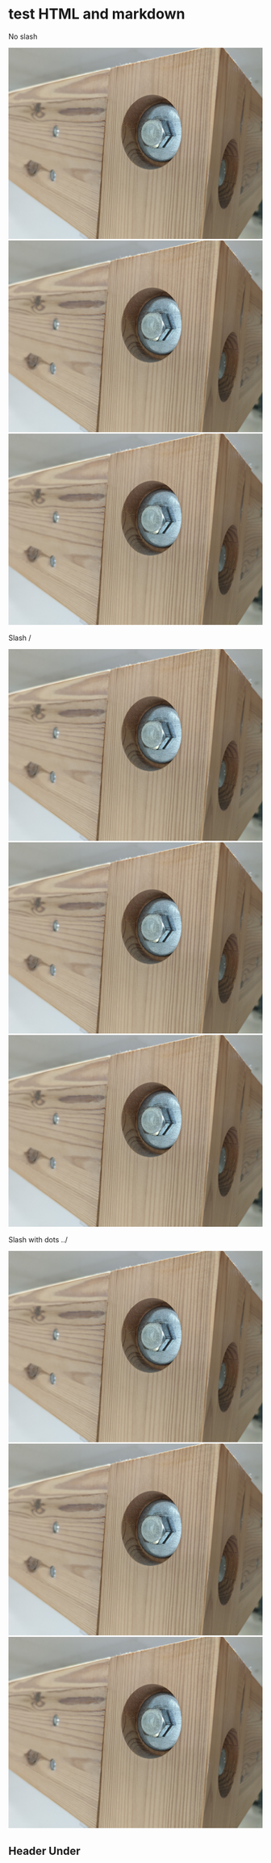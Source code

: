 



# test HTML and markdown
No slash
<div class="flextime"><img src="attachments/20220706_055413975_Hex_Bolt_Countersunk _with_Washer.jpg"><img src="attachments/20220706_055413975_Hex_Bolt_Countersunk _with_Washer.jpg"><img src="attachments/20220706_055413975_Hex_Bolt_Countersunk _with_Washer.jpg"></div>

Slash /
<div class="flextime"><img src="/attachments/20220706_055413975_Hex_Bolt_Countersunk _with_Washer.jpg"><img src="/attachments/20220706_055413975_Hex_Bolt_Countersunk _with_Washer.jpg"><img src="/attachments/20220706_055413975_Hex_Bolt_Countersunk _with_Washer.jpg"></div>

Slash with dots ../
<div class="flextime"><img src="../attachments/20220706_055413975_Hex_Bolt_Countersunk _with_Washer.jpg"><img src="../attachments/20220706_055413975_Hex_Bolt_Countersunk _with_Washer.jpg"><img src="../attachments/20220706_055413975_Hex_Bolt_Countersunk _with_Washer.jpg"></div>

## Header Under





